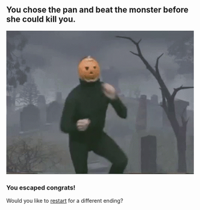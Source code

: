 
## You chose the pan and beat the monster before she could kill you.
![](../pictures/tenor.gif)  
### You escaped congrats!

Would you like to [restart](../README.md) for a different ending?

